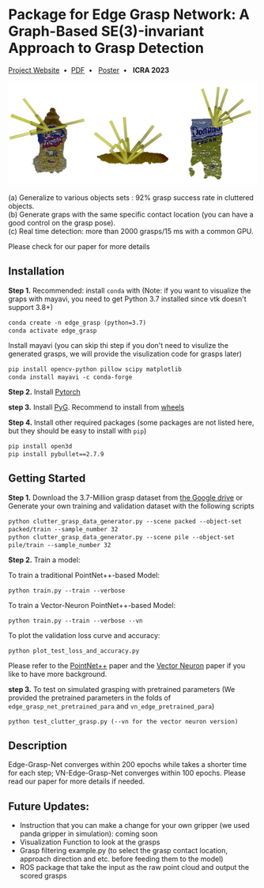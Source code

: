 # Package for Edge Grasp Network: A Graph-Based SE(3)-invariant Approach to Grasp Detection

[Project Website](https://haojhuang.github.io/edge_grasp_page/)&nbsp;&nbsp;•&nbsp;&nbsp;[PDF](https://arxiv.org/abs/2211.00191)&nbsp;&nbsp;•&nbsp;&nbsp; [Poster](https://drive.google.com/file/d/1Y5Myg-XBXbj9IkZjGn7QAt5z5Rf6ZoVd/view)&nbsp;&nbsp;•&nbsp;&nbsp; **ICRA 2023**

<p align="center">
  <img width="550" src="image/grasp_example.png">
</p>

(a) Generalize to various objects sets : 92% grasp success rate in cluttered objects.<br>
(b) Generate graps with the same specific contact location (you can have a good control on the grasp pose).<br>
(c) Real time detection: more than 2000 grasps/15 ms with a common GPU.<br>

Please check for our paper for more details

## Installation
**Step 1.** Recommended: install `conda` with (Note: if you want to visualize the graps with mayavi, you need to get Python 3.7 installed since vtk doesn't support 3.8+)

```shell
conda create -n edge_grasp (python=3.7)
conda activate edge_grasp
```
Install mayavi (you can skip thi step if you don't need to visulize the generated grasps, we will provide the visulization code for grasps later)

```shell
pip install opencv-python pillow scipy matplotlib
conda install mayavi -c conda-forge
```

**Step 2.** Install [Pytorch](https://pytorch.org/get-started/locally/)

**step 3.** Install [PyG](https://pytorch-geometric.readthedocs.io/en/latest/notes/installation.html). Recommend to install from [wheels](https://data.pyg.org/whl/)

**Step 4.** Install other required packages (some packages are not listed here, but they should be easy to install with `pip`)

```shell
pip install open3d
pip install pybullet==2.7.9
```

## Getting Started
**Step 1.** Download the 3.7-Million grasp dataset from [the Google drive](https://drive.google.com/file/d/1ZA15hQ41mzMXShfkzKufF4pYTDjZgJWD/view?usp=share_link) or Generate your own training and validation dataset with the following scripts

```shell
python clutter_grasp_data_generator.py --scene packed --object-set packed/train --sample_number 32
python clutter_grasp_data_generator.py --scene pile --object-set pile/train --sample_number 32
```

**Step 2.** Train a model:

To train a traditional PointNet++-based Model:
```shell
python train.py --train --verbose
```

To train a Vector-Neuron PointNet++-based Model:
```shell
python train.py --train --verbose --vn
```

To plot the validation loss curve and accuracy:
```shell
python plot_test_loss_and_accuracy.py
```

Please refer to the [PointNet++](https://arxiv.org/abs/1706.02413) paper and the [Vector Neuron](https://arxiv.org/abs/2104.12229) paper if you like to have more background.

**step 3.** To test on simulated grasping with pretrained parameters (We provided the pretrained parameters in the folds of `edge_grasp_net_pretrained_para` and `vn_edge_pretrained_para`)

```shell
python test_clutter_grasp.py (--vn for the vector neuron version)
```
## Description
Edge-Grasp-Net converges within 200 epochs while takes a shorter time for each step; VN-Edge-Grasp-Net converges within 100 epochs. Please read our paper for more details if needed.


## Future Updates:
- Instruction that you can make a change for your own gripper (we used panda gripper in simulation): coming soon
- Visualization Function to look at the grasps
- Grasp filtering example.py (to select the grasp contact location, approach direction and etc. before feeding them to the model)
- ROS package that take the input as the raw point cloud and output the scored grasps







